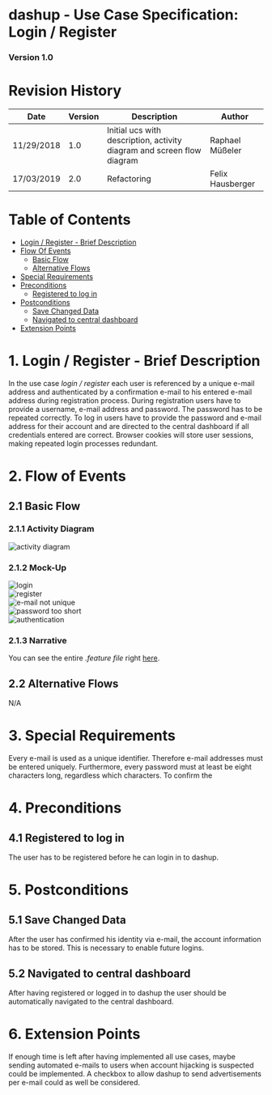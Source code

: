 dashup - Use Case Specification: Login / Register
============================================
### Version 1.0

# Revision History

| Date       | Version | Description                                                            | Author           |
|------------|---------|------------------------------------------------------------------------|------------------|
| 11/29/2018 | 1.0     | Initial ucs with description, activity diagram and screen flow diagram | Raphael Müßeler  |
| 17/03/2019 | 2.0     | Refactoring                                                            | Felix Hausberger |

# Table of Contents

- [Login / Register - Brief Description](#1-login--register---brief-description) 
- [Flow Of Events](#2-flow-of-events)
    - [Basic Flow](#21-basic-flow)
    - [Alternative Flows](#22-alternative-flows)
- [Special Requirements](#3-special-requirements)
- [Preconditions](#4-preconditions)
    - [Registered to log in](#41-registered-to-log-in)
- [Postconditions](#5-postconditions) 
    - [Save Changed Data](#51-save-changed-data) 
    - [Navigated to central dashboard](#52-navigated-to-central-dashboard)
- [Extension Points](#6-extension-points)

# 1. Login / Register - Brief Description

In the use case _login / register_ each user is referenced by a unique e-mail address and authenticated by a 
confirmation e-mail to his entered e-mail address during registration process. During registration users have to provide 
a username, e-mail address and password. The password has to be repeated correctly. To log in users have to provide the 
password and e-mail address for their account and are directed to the central dashboard if all credentials entered are 
correct. Browser cookies will store user sessions, making repeated login processes redundant. 

# 2. Flow of Events

## 2.1 Basic Flow

### 2.1.1 Activity Diagram

<img src="./activity_diagrams/login_register.png" alt="activity diagram" />

### 2.1.2 Mock-Up

<img src="./mockups/login.png" alt="login" />
<br />
<img src="./mockups/register.png" alt="register" />
<br />
<img src="./mockups/e-mail_not_unique.png" alt="e-mail not unique" />
<br />
<img src="./mockups/password_too_short.png" alt="password too short" />
<br />
<img src="./mockups/authentication.png" alt="authentication" />
<br />

### 2.1.3 Narrative
You can see the entire _.feature file_ right <a href="./narratives/login_register.feature">here</a>.

## 2.2 Alternative Flows
N/A

# 3. Special Requirements
Every e-mail is used as a unique identifier. Therefore e-mail addresses must be entered uniquely. Furthermore, every 
password must at least be eight characters long, regardless which characters. To confirm the 

# 4. Preconditions

## 4.1 Registered to log in
The user has to be registered before he can login in to dashup. 

# 5. Postconditions

## 5.1 Save Changed Data
After the user has confirmed his identity via e-mail, the account information has to be stored. This is necessary
to enable future logins. 

## 5.2 Navigated to central dashboard
After having registered or logged in to dashup the user should be automatically navigated to the central dashboard.

# 6. Extension Points
If enough time is left after having implemented all use cases, maybe sending automated e-mails to users when account 
hijacking is suspected could be implemented. A checkbox to allow dashup to send advertisements per e-mail could as well 
be considered.